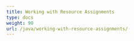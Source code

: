 ```yaml
---
title: Working with Resource Assignments
type: docs
weight: 90
url: /java/working-with-resource-assignments/
---
```


